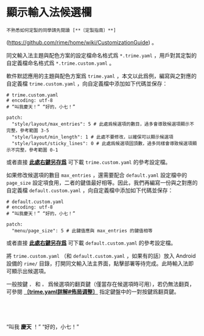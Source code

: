 # 顯示輸入法候選欄

~~~
不熟悉如何定製的同學請先閱讀 [**〔定製指南〕**]
~~~

(https://github.com/rime/home/wiki/CustomizationGuide) 。

同文輸入法主題與配色方案的設定檔命名格式爲 `*.trime.yaml` ，用戶對其定製的自定義檔命名格式爲 `*.trime.custom.yaml` 。

軟件默認應用的主題與配色方案爲 `trime.yaml` ，本文以此爲例，編寫與之對應的自定義檔 `trime.custom.yaml` ，向自定義檔中添加如下代碼並保存：

```
# trime.custom.yaml
# encoding: utf-8
# “叫我慶天！” “好的，小七！”

patch:
  "style/layout/max_entries": 5 # 此處爲候選項的數目，過多會導致候選項顯示不完整，參考範圍 3-5
  "style/layout/min_length": 1 # 此處不要修改，以確保可以顯示候選項
  "style/layout/sticky_lines": 0 # 此處爲候選項固頂數，過多同樣會導致候選項顯示不完整，參考範圍 0-1
```

或者直接 [**此處右鍵另存爲**](https://raw.githubusercontent.com/ThomasHawaiiKing/my-Rime/master/forced_candidate/trime.custom.yaml) 可下載 `trime.custom.yaml` 的參考設定檔。

如果修改候選項的數目 `max_entries` ，還需要配合 `default.yaml` 設定檔中的 `page_size` 設定項食用，二者的鍵值最好相等。因此，我們再編寫一份與之對應的自定義檔 `default.custom.yaml` ，向自定義檔中添加如下代碼並保存：

```
# default.custom.yaml
# encoding: utf-8
# “叫我慶天！” “好的，小七！”

patch:
  "menu/page_size": 5 # 此鍵值應與 max_entries 的鍵值相等
```

或者直接 [**此處右鍵另存爲**](https://raw.githubusercontent.com/ThomasHawaiiKing/my-Rime/master/forced_candidate/trime.custom.yaml) 可下載 `default.custom.yaml` 的參考設定檔。


將 `trime.custom.yaml` （和 `default.custom.yaml` ，如果有的話）放入 Android 設備的 `rime/` 目錄，打開同文輸入法主界面，點擊部署等待完成。此時輸入法即可顯示出候選項。

一般按鍵 `，` 和 `。` 爲候選項的翻頁鍵（僅當存在候選項時可用），若仍無法翻頁，可參閱 [**〔trime.yaml詳解#佈局调整〕**](https://github.com/osfans/trime/wiki/trime.yaml%E8%A9%B3%E8%A7%A3#%E4%BD%88%E5%B1%80%E8%B0%83%E6%95%B4) 指定鍵盤中的一對按鍵爲翻頁鍵。

## <br />

“叫我 **慶天** ！” “好的，小七！”
